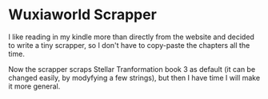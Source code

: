 # Wuxiaworld Scrapper

I like reading in my kindle more than directly from the website and decided to write a tiny scrapper, so I don't have to copy-paste
the chapters all the time.

Now the scrapper scraps Stellar Tranformation book 3 as default (it can be changed easily, by modyfying a few strings), but then I have
time I will make it more general.

